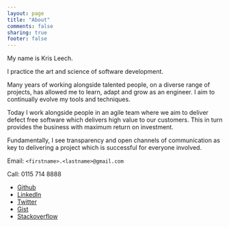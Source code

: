 ```yaml
---
layout: page
title: "About"
comments: false
sharing: true
footer: false
---
```


My name is Kris Leech.

I practice the art and science of software development.

Many years of working alongside talented people, on a diverse range of projects, has allowed me to learn, adapt and grow as an engineer. I aim to continually evolve my tools and techniques.

Today I work alongside people in an agile team where we aim to deliver defect free software which delivers high value to our customers. This in turn provides the business with maximum return on investment.

Fundamentally, I see transparency and open channels of communication as key to delivering a project which is successful for everyone involved.

Email: `<firstname>.<lastname>@gmail.com`

Call: 0115 714 8888

* [Github](https://github.com/krisleech)
* [LinkedIn](http://uk.linkedin.com/in/httpskrisleech)
* [Twitter](http://twitter.com/#!/krisleech)
* [Gist](https://gist.github.com/krisleech)
* [Stackoverflow](https://careers.stackoverflow.com/krisleech)
